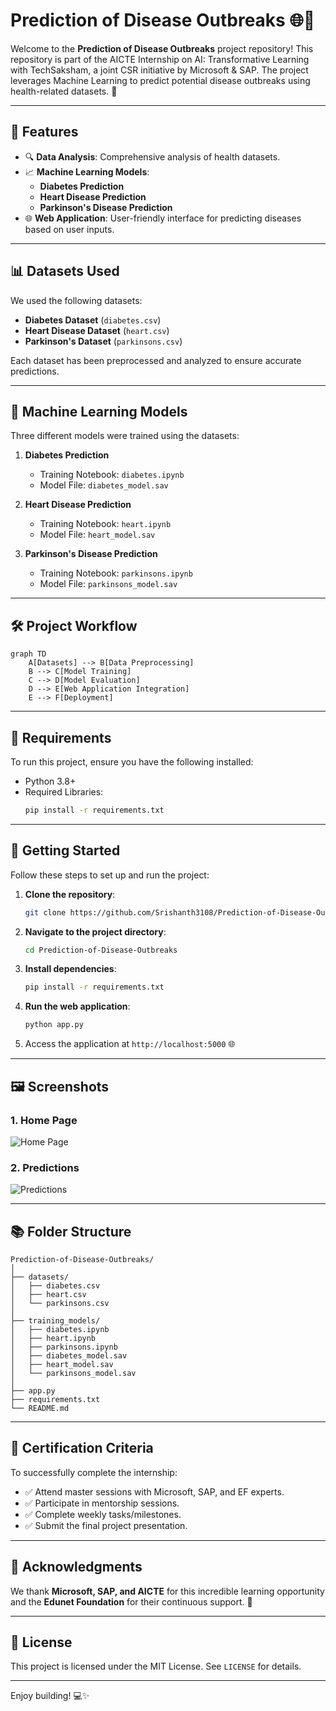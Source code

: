 # Prediction of Disease Outbreaks 🌐🤖

Welcome to the **Prediction of Disease Outbreaks** project repository! This repository is part of the AICTE Internship on AI: Transformative Learning with TechSaksham, a joint CSR initiative by Microsoft & SAP. The project leverages Machine Learning to predict potential disease outbreaks using health-related datasets. 🚀

---

## 📌 Features
- 🔍 **Data Analysis**: Comprehensive analysis of health datasets.
- 📈 **Machine Learning Models**:
  - **Diabetes Prediction**
  - **Heart Disease Prediction**
  - **Parkinson's Disease Prediction**
- 🌐 **Web Application**: User-friendly interface for predicting diseases based on user inputs.

---

## 📊 Datasets Used
We used the following datasets:
- **Diabetes Dataset** (`diabetes.csv`)
- **Heart Disease Dataset** (`heart.csv`)
- **Parkinson's Dataset** (`parkinsons.csv`)

Each dataset has been preprocessed and analyzed to ensure accurate predictions.

---

## 🧠 Machine Learning Models
Three different models were trained using the datasets:
1. **Diabetes Prediction**
   - Training Notebook: `diabetes.ipynb`
   - Model File: `diabetes_model.sav`

2. **Heart Disease Prediction**
   - Training Notebook: `heart.ipynb`
   - Model File: `heart_model.sav`

3. **Parkinson's Disease Prediction**
   - Training Notebook: `parkinsons.ipynb`
   - Model File: `parkinsons_model.sav`

---

## 🛠️ Project Workflow
```mermaid
graph TD
    A[Datasets] --> B[Data Preprocessing]
    B --> C[Model Training]
    C --> D[Model Evaluation]
    D --> E[Web Application Integration]
    E --> F[Deployment]
```

---

## 🌟 Requirements
To run this project, ensure you have the following installed:

- Python 3.8+
- Required Libraries:
  ```bash
  pip install -r requirements.txt
  ```

---

## 🚀 Getting Started
Follow these steps to set up and run the project:
1. **Clone the repository**:
   ```bash
   git clone https://github.com/Srishanth3108/Prediction-of-Disease-Outbreaks.git
   ```

2. **Navigate to the project directory**:
   ```bash
   cd Prediction-of-Disease-Outbreaks
   ```

3. **Install dependencies**:
   ```bash
   pip install -r requirements.txt
   ```

4. **Run the web application**:
   ```bash
   python app.py
   ```

5. Access the application at `http://localhost:5000` 🌐

---

## 🖼️ Screenshots

### 1. Home Page
![Home Page](./images/home_page.png)

### 2. Predictions
![Predictions](./images/predictions_page.png)

---

## 📚 Folder Structure
```
Prediction-of-Disease-Outbreaks/
│
├── datasets/
│   ├── diabetes.csv
│   ├── heart.csv
│   └── parkinsons.csv
│
├── training_models/
│   ├── diabetes.ipynb
│   ├── heart.ipynb
│   ├── parkinsons.ipynb
│   ├── diabetes_model.sav
│   ├── heart_model.sav
│   └── parkinsons_model.sav
│
├── app.py
├── requirements.txt
└── README.md
```

---

## 📜 Certification Criteria
To successfully complete the internship:
- ✅ Attend master sessions with Microsoft, SAP, and EF experts.
- ✅ Participate in mentorship sessions.
- ✅ Complete weekly tasks/milestones.
- ✅ Submit the final project presentation.

---

## 🤝 Acknowledgments
We thank **Microsoft, SAP, and AICTE** for this incredible learning opportunity and the **Edunet Foundation** for their continuous support. 🙌

---

## 📝 License
This project is licensed under the MIT License. See `LICENSE` for details.

---

Enjoy building! 💻✨
